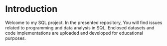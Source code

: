 # Introduction

Welcome to my SQL project.
In the presented repository, You will find issues related to programming and data analysis in SQL.
Enclosed datasets and code implementations are uploaded and developed for educational purposes.
 

